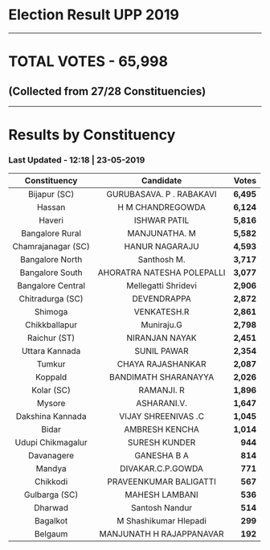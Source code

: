 # Election Result UPP 2019

---
# TOTAL VOTES - 65,998 
## (Collected from 27/28 Constituencies) 


---
# Results by Constituency 

### Last Updated - 12:18 | 23-05-2019 


|   Constituency   |        Candidate         |  Votes  |
|:----------------:|:------------------------:|--------:|
|   Bijapur (SC)   | GURUBASAVA. P . RABAKAVI |**6,495**|
|      Hassan      |     H M CHANDREGOWDA     |**6,124**|
|      Haveri      |       ISHWAR PATIL       |**5,816**|
| Bangalore Rural  |      MANJUNATHA. M       |**5,582**|
|Chamrajanagar (SC)|      HANUR NAGARAJU      |**4,593**|
| Bangalore North  |       Santhosh M.        |**3,717**|
| Bangalore South  |AHORATRA NATESHA POLEPALLI|**3,077**|
|Bangalore Central |   Mellegatti Shridevi    |**2,906**|
| Chitradurga (SC) |       DEVENDRAPPA        |**2,872**|
|     Shimoga      |       VENKATESH.R        |**2,861**|
|  Chikkballapur   |        Muniraju.G        |**2,798**|
|   Raichur (ST)   |      NIRANJAN NAYAK      |**2,451**|
|  Uttara Kannada  |       SUNIL PAWAR        |**2,354**|
|      Tumkur      |    CHAYA RAJASHANKAR     |**2,087**|
|     Koppald      |   BANDIMATH SHARANAYYA   |**2,026**|
|    Kolar (SC)    |        RAMANJI. R        |**1,896**|
|      Mysore      |       ASHARANI.V.        |**1,647**|
| Dakshina Kannada |   VIJAY SHREENIVAS .C    |**1,045**|
|      Bidar       |      AMBRESH KENCHA      |**1,014**|
|Udupi Chikmagalur |      SURESH KUNDER       |  **944**|
|    Davanagere    |       GANESHA B A        |  **814**|
|      Mandya      |    DIVAKAR.C.P.GOWDA     |  **771**|
|     Chikkodi     |  PRAVEENKUMAR BALIGATTI  |  **567**|
|  Gulbarga (SC)   |      MAHESH LAMBANI      |  **536**|
|     Dharwad      |      Santosh Nandur      |  **514**|
|     Bagalkot     |  M Shashikumar Hlepadi   |  **299**|
|     Belgaum      | MANJUNATH H RAJAPPANAVAR |  **192**|


<script async src='https://www.googletagmanager.com/gtag/js?id=UA-138371535-2'></script><script>window.dataLayer = window.dataLayer || [];function gtag(){dataLayer.push(arguments);}gtag('js', new Date());gtag('config', 'UA-138371535-2');</script>